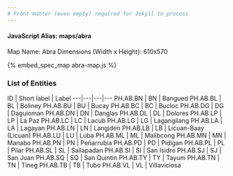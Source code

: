 ```yaml
---
# Front matter (even empty) required for Jekyll to process
---
```


#### JavaScript Alias: maps/abra

Map Name: Abra
Dimensions (Width x Height): 610x570



{% embed_spec_map abra-map.js %}

### List of Entities

ID | Short label | Label
---|---|---|---
PH.AB.BN | BN | Bangued
PH.AB.BL | BL | Boliney
PH.AB.BU | BU | Bucay
PH.AB.BC | BC | Bucloc
PH.AB.DG | DG | Daguioman
PH.AB.DN | DN | Danglas
PH.AB.DL | DL | Dolores
PH.AB.LP | LP | La Paz
PH.AB.LC | LC | Lacub
PH.AB.LG | LG | Lagangilang
PH.AB.LA | LA | Lagayan
PH.AB.LN | LN | Langiden
PH.AB.LB | LB | Licuan-Baay (Licuan)
PH.AB.LU | LU | Luba
PH.AB.ML | ML | Malibcong
PH.AB.MN | MN | Manabo
PH.AB.PN | PN | Peñarrubia
PH.AB.PD | PD | Pidigan
PH.AB.PL | PL | Pilar
PH.AB.SL | SL | Sallapadan
PH.AB.SI | SI | San Isidro
PH.AB.SJ | SJ | San Juan
PH.AB.SQ | SQ | San Quintin
PH.AB.TY | TY | Tayum
PH.AB.TN | TN | Tineg
PH.AB.TB | TB | Tubo
PH.AB.VL | VL | Villaviciosa